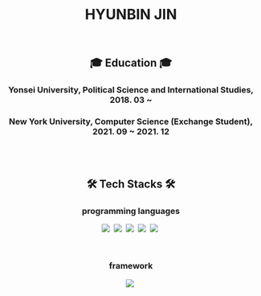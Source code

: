 <br>
<h1 align = 'center'> <strong> HYUNBIN JIN </strong> </h1>
<br>
<h2 align = 'center'> 🎓 Education 🎓 </h2>
<h3 align = 'center'> Yonsei University, Political Science and International Studies, 2018. 03 ~ </h3>
<h3 align = 'center'> New York University, Computer Science (Exchange Student), 2021. 09 ~ 2021. 12 </h3>
<br>
<br>
<h2 align = 'center'> 🛠 Tech Stacks 🛠 </h2>
<h3 align = 'center'> programming languages </h3>
<p align="center">
  <img src="https://img.shields.io/badge/Python-3766AB?style=flat-square&logo=Python&logoColor=white"/></a>&nbsp 
  <img src="https://img.shields.io/badge/R-276DC3?style=flat-square&logo=R&logoColor=white"/></a>&nbsp 
  <img src="https://img.shields.io/badge/-HTML5-%23E44D27?style=flat-square&logo=html5&logoColor=white"/></a>&nbsp 
  <img src="https://img.shields.io/badge/CSS-1572B6?style=flat-square&logo=css3&logoColor=white"/></a>&nbsp 
  <img src="https://img.shields.io/badge/Javascript-F7DF1E?style=flat-square&logo=javascript&logoColor=white"/></a>&nbsp 
</p>
<br>
<h3 align = 'center'> framework </h3>
<p align="center">
  <img src="https://img.shields.io/badge/PyTorch-EE4C2C?style=flat-square&logo=pytorch&logoColor=white"/></a>&nbsp 
</p>


